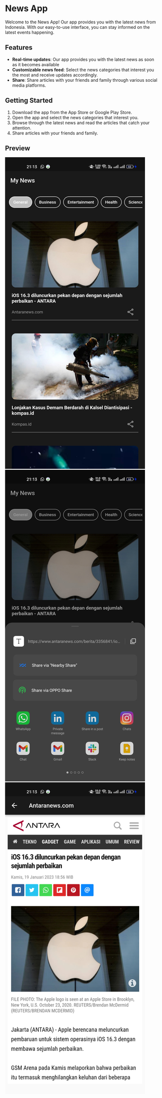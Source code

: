 # News App

Welcome to the News App! Our app provides you with the latest news from Indonesia. With our easy-to-use interface, you can stay informed on the latest events happening.

## Features

- **Real-time updates**: Our app provides you with the latest news as soon as it becomes available
- **Customizable news feed**: Select the news categories that interest you the most and receive updates accordingly.
- **Share**: Share articles with your friends and family through various social media platforms.

## Getting Started
1. Download the app from the App Store or Google Play Store.  
2. Open the app and select the news categories that interest you.
3. Browse through the latest news and read the articles that catch your attention.
4. Share articles with your friends and family.

## Preview
![example1](https://github.com/vinrawanzzz/fl_news_app/blob/main/assets/example1.jpg?raw=true|width=100)
![example2](https://github.com/vinrawanzzz/fl_news_app/blob/main/assets/example2.jpg?raw=truewidth=100)
![example3](https://github.com/vinrawanzzz/fl_news_app/blob/main/assets/example3.jpg?raw=truewidth=100)


